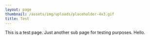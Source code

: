 ```yaml
---
layout: page
thumbnail: /assets/img/uploads/placeholder-4x3.gif
title: Test
---
```

This is a test page. Just another sub page for testing purposes. Hello.
